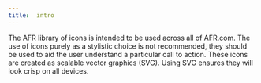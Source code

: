 ```yaml
---
title:  intro
---
```


The AFR library of icons is intended to be used across all of AFR.com. The use of icons purely as a stylistic choice is not recommended, they should be used to aid the user understand a particular call to action. These icons are created as scalable vector graphics (SVG). Using SVG ensures they will look crisp on all devices.
